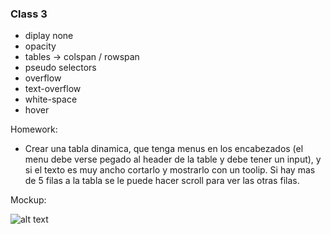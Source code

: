 ### Class 3

* diplay none
* opacity
* tables -> colspan / rowspan 
* pseudo selectors
* overflow
* text-overflow
* white-space 
* hover


Homework: 
* Crear una tabla dinamica, que tenga menus en los encabezados (el menu debe verse pegado al header de la table y debe tener un input), y si el texto
es muy ancho cortarlo y mostrarlo con un toolip. Si hay mas de 5 filas a la tabla
se le puede hacer scroll para ver las otras filas.

Mockup:

![alt text](https://i.postimg.cc/PJ6gjpyR/Bildschirmfoto-2021-04-23-um-17-22-14.png "Logo Title Text 1")




